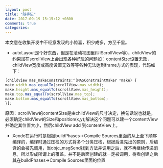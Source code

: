 ```yaml
---
layout: post
title: "随手记"
date: 2017-09-19 15:15:12 +0800
comments: true
categories: 
---
```


本文意在收集开发中不经意发现的小惊喜，积少成多，方至千里。<!--more-->

* autoLayout是个好东西，但是在滚动视图里(UIScrollView等)，childView的约束加在scrollView上会出现各种好玩的问题如：contentSize设置无效，childView宽度或高度设置无效等等各种无法达到frame方式的表现，代码如下：
```javascript
[childView mas_makeConstraints:^(MASConstraintMaker *make) {
make.width.mas_equalTo(scrollView.mas_width);
make.height.mas_equalTo(scrollView.mas_height);
make.top.mas_equalTo(scrollView.mas_top);
make.bottom.mas_equalTo(scrollView.mas_bottom);
}];
```
原因：scrollView的contentSize是由childView的尺寸决定，换句话说也就是，必须确定childView的Size和position(x,y);解决这个问题可以建一个contentView并确定其位置大小，然后childView add 到contentView上。

* Xcode在运行时是根据buildPhases->Compile Sources里面的从上至下顺序编译的，编译时通过压栈的方式将多个分类压栈，根据后进先出的原则，后编译的会被先调用，当objc_msgSend找到方法并调用之后，就不再继续传递消息，所以形成所谓上的覆盖。并不是后面创建的就一定被调用，得看创建之后其在buildPhases->Compile Sources里面的位置

